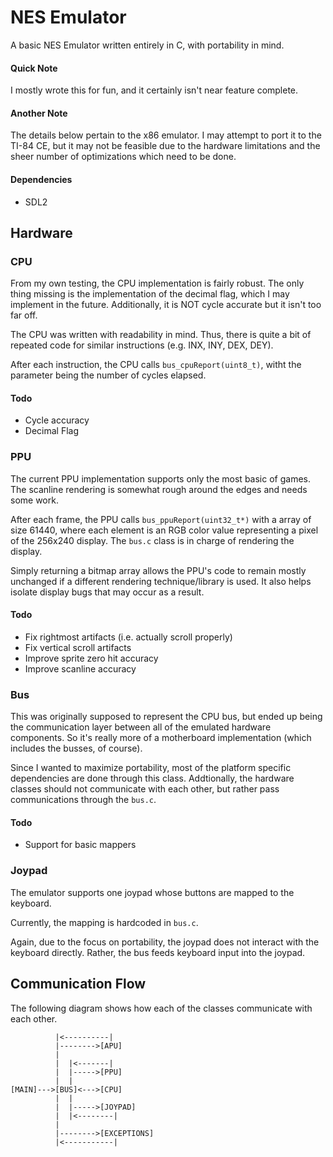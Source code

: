 # NES Emulator

A basic NES Emulator written entirely in C, with portability in mind.

#### Quick Note

I mostly wrote this for fun, and it certainly isn't near feature complete.

#### Another Note

The details below pertain to the x86 emulator. I may attempt to port it to the TI-84 CE, but it may not be feasible due to the hardware limitations and the sheer number of optimizations which need to be done.

#### Dependencies
- SDL2

## Hardware

### CPU

From my own testing, the CPU implementation is fairly robust. The only thing missing is the implementation of the decimal flag, which I may implement in the future. Additionally, it is NOT cycle accurate but it isn't too far off.

The CPU was written with readability in mind. Thus, there is quite a bit of repeated code for similar instructions (e.g. INX, INY, DEX, DEY).

After each instruction, the CPU calls `bus_cpuReport(uint8_t)`, witht the parameter being the number of cycles elapsed.

#### Todo
- Cycle accuracy
- Decimal Flag

### PPU

The current PPU implementation supports only the most basic of games. The scanline rendering is somewhat rough around the edges and needs some work.

After each frame, the PPU calls `bus_ppuReport(uint32_t*)` with a array of size 61440, where each element is an RGB color value representing a pixel of the 256x240 display. The `bus.c` class is in charge of rendering the display.

Simply returning a bitmap array allows the PPU's code to remain mostly unchanged if a different rendering technique/library is used. It also helps isolate display bugs that may occur as a result.

#### Todo
- Fix rightmost artifacts (i.e. actually scroll properly)
- Fix vertical scroll artifacts
- Improve sprite zero hit accuracy
- Improve scanline accuracy

### Bus

This was originally supposed to represent the CPU bus, but ended up being the communication layer between all of the emulated hardware components. So it's really more of a motherboard implementation (which includes the busses, of course).

Since I wanted to maximize portability, most of the platform specific dependencies are done through this class. Addtionally, the hardware classes should not communicate with each other, but rather pass communications through the `bus.c`.

#### Todo
- Support for basic mappers

### Joypad

The emulator supports one joypad whose buttons are mapped to the keyboard.

Currently, the mapping is hardcoded in `bus.c`.

Again, due to the focus on portability, the joypad does not interact with the keyboard directly. Rather, the bus feeds keyboard input into the joypad.

## Communication Flow

The following diagram shows how each of the classes communicate with each other.


```
          |<----------|
          |-------->[APU]
          |
          |  |<-------|
          |  |----->[PPU]
          |  |     
[MAIN]--->[BUS]<--->[CPU]
          |  |   
          |  |----->[JOYPAD]
          |  |<--------|
          |
          |-------->[EXCEPTIONS]
          |<-----------|
```
